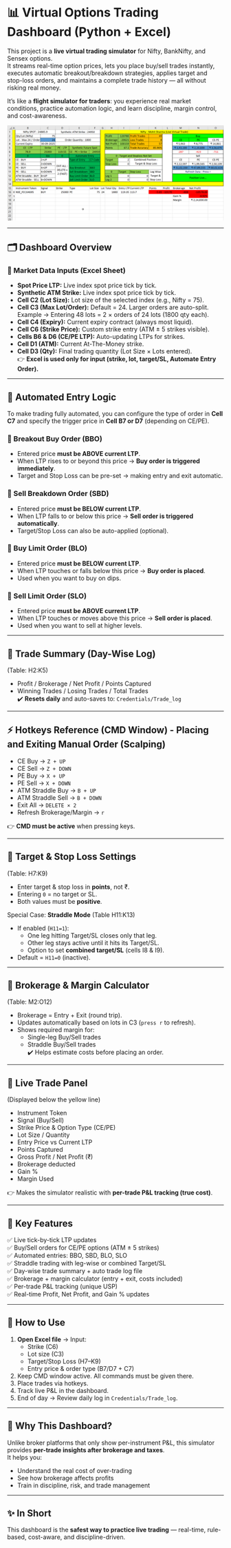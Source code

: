 # 📊 Virtual Options Trading Dashboard (Python + Excel)

This project is a **live virtual trading simulator** for Nifty, BankNifty, and Sensex options.  
It streams real-time option prices, lets you place buy/sell trades instantly, executes automatic breakout/breakdown strategies, applies target and stop-loss orders, and maintains a complete trade history — all without risking real money.

It’s like a **flight simulator for traders**: you experience real market conditions, practice automation logic, and learn discipline, margin control, and cost-awareness.

![Dashboard](Images/Dashboard.png)

---

## 🗂 Dashboard Overview

### 🔹 Market Data Inputs (Excel Sheet)
- **Spot Price LTP:** Live index spot price tick by tick.
- **Synthetic ATM Strike:** Live index spot price tick by tick.
- **Cell C2 (Lot Size):** Lot size of the selected index (e.g., Nifty = 75).
- **Cell C3 (Max Lot/Order):** Default = 24. Larger orders are auto-split.  
  Example → Entering 48 lots = 2 × orders of 24 lots (1800 qty each).
- **Cell C4 (Expiry):** Current expiry contract (always most liquid).
- **Cell C6 (Strike Price):** Custom strike entry (ATM ± 5 strikes visible).
- **Cells B6 & D6 (CE/PE LTP):** Auto-updating LTPs for strikes.
- **Cell D1 (ATM):** Current At-The-Money strike.
- **Cell D3 (Qty):** Final trading quantity (Lot Size × Lots entered).  
👉 **Excel is used only for input (strike, lot, target/SL, Automate Entry Order).**

---

## 🔀 Automated Entry Logic

To make trading fully automated, you can configure the type of order in **Cell C7** and specify the trigger price in **Cell B7 or D7** (depending on CE/PE).

### 🔹 Breakout Buy Order (BBO)
- Entered price **must be ABOVE current LTP**.  
- When LTP rises to or beyond this price → **Buy order is triggered immediately**.  
- Target and Stop Loss can be pre-set → making entry and exit automatic.

### 🔹 Sell Breakdown Order (SBD)
- Entered price **must be BELOW current LTP**.  
- When LTP falls to or below this price → **Sell order is triggered automatically**.  
- Target/Stop Loss can also be auto-applied (optional).

### 🔹 Buy Limit Order (BLO)
- Entered price **must be BELOW current LTP**.  
- When LTP touches or falls below this price → **Buy order is placed**.  
- Used when you want to buy on dips.

### 🔹 Sell Limit Order (SLO)
- Entered price **must be ABOVE current LTP**.  
- When LTP touches or moves above this price → **Sell order is placed**.  
- Used when you want to sell at higher levels.

---

## 🔹 Trade Summary (Day-Wise Log)
(Table: H2:K5)
- Profit / Brokerage / Net Profit / Points Captured  
- Winning Trades / Losing Trades / Total Trades  
✔️ **Resets daily** and auto-saves to: `Credentials/Trade_log`

---

## ⚡ Hotkeys Reference (CMD Window) - Placing and Exiting Manual Order (Scalping)
- CE Buy → `Z + UP`  
- CE Sell → `Z + DOWN`  
- PE Buy → `X + UP`  
- PE Sell → `X + DOWN`  
- ATM Straddle Buy → `B + UP`  
- ATM Straddle Sell → `B + DOWN`  
- Exit All → `DELETE × 2`  
- Refresh Brokerage/Margin → `r`  

👉 **CMD must be active** when pressing keys.

---

## 🔹 Target & Stop Loss Settings
(Table: H7:K9)
- Enter target & stop loss in **points**, not ₹.  
- Entering `0` = no target or SL.  
- Both values must be **positive**.  

Special Case: **Straddle Mode** (Table H11:K13)  
- If enabled (`H11=1`):
  - One leg hitting Target/SL closes only that leg.
  - Other leg stays active until it hits its Target/SL.
  - Option to set **combined target/SL** (cells I8 & I9).
- Default = `H11=0` (inactive).

---

## 🔹 Brokerage & Margin Calculator
(Table: M2:O12)
- Brokerage = Entry + Exit (round trip).  
- Updates automatically based on lots in C3 (`press r` to refresh).  
- Shows required margin for:
  - Single-leg Buy/Sell trades  
  - Straddle Buy/Sell trades  
✔️ Helps estimate costs before placing an order.

---

## 🔹 Live Trade Panel
(Displayed below the yellow line)
- Instrument Token  
- Signal (Buy/Sell)  
- Strike Price & Option Type (CE/PE)  
- Lot Size / Quantity  
- Entry Price vs Current LTP  
- Points Captured  
- Gross Profit / Net Profit (₹)  
- Brokerage deducted  
- Gain %  
- Margin Used  

👉 Makes the simulator realistic with **per-trade P&L tracking (true cost)**.

---

## 🎯 Key Features
✅ Live tick-by-tick LTP updates  
✅ Buy/Sell orders for CE/PE options (ATM ± 5 strikes)  
✅ Automated entries: BBO, SBD, BLO, SLO  
✅ Straddle trading with leg-wise or combined Target/SL  
✅ Day-wise trade summary + auto trade log file  
✅ Brokerage + margin calculator (entry + exit, costs included)  
✅ Per-trade P&L tracking (unique USP)  
✅ Real-time Profit, Net Profit, and Gain % updates  

---

## 🚀 How to Use
1. **Open Excel file** → Input:
   - Strike (C6)  
   - Lot size (C3)  
   - Target/Stop Loss (H7–K9)  
   - Entry price & order type (B7/D7 + C7)  
2. Keep CMD window active. All commands must be given there.  
3. Place trades via hotkeys.  
4. Track live P&L in the dashboard.  
5. End of day → Review daily log in `Credentials/Trade_log`.

---

## 📌 Why This Dashboard?
Unlike broker platforms that only show per-instrument P&L, this simulator provides **per-trade insights after brokerage and taxes**.  
It helps you:  
- Understand the real cost of over-trading  
- See how brokerage affects profits  
- Train in discipline, risk, and trade management  

---

## ✨ In Short
This dashboard is the **safest way to practice live trading** — real-time, rule-based, cost-aware, and discipline-driven.

